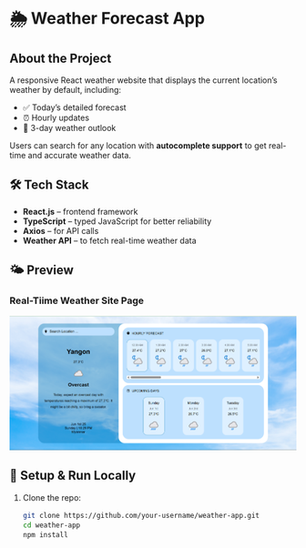 # 🌦️ Weather Forecast App

## About the Project

A responsive React weather website that displays the current location’s weather by default, including:

- ✅ Today’s detailed forecast
- ⏰ Hourly updates
- 📆 3-day weather outlook

Users can search for any location with **autocomplete support** to get real-time and accurate weather data.

## 🛠️ Tech Stack

- **React.js** – frontend framework  
- **TypeScript** – typed JavaScript for better reliability  
- **Axios** – for API calls  
- **Weather API** – to fetch real-time weather data

## 🌤️ Preview
### Real-Tiime Weather Site Page
![App Screenshot](https://github.com/NawSiSiNgonOo/Real-Time-Weather-Site/blob/main/public/WatherApp.png)

## 🔧 Setup & Run Locally

1. Clone the repo:
   ```bash
   git clone https://github.com/your-username/weather-app.git
   cd weather-app
   npm install

